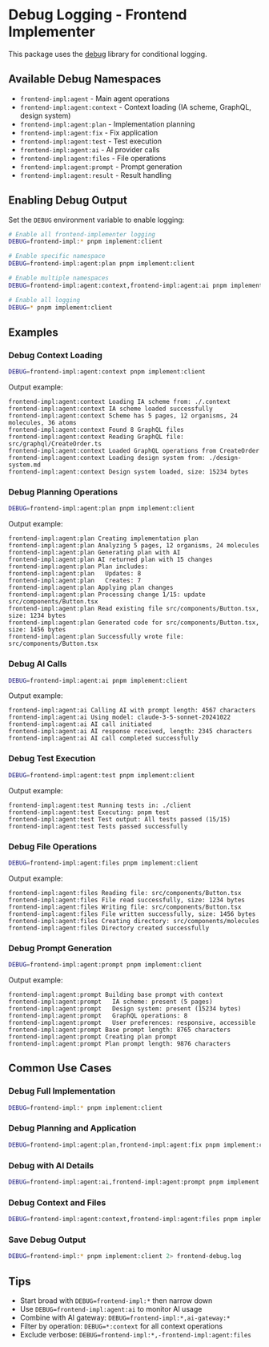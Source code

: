 # Debug Logging - Frontend Implementer

This package uses the [debug](https://www.npmjs.com/package/debug) library for conditional logging.

## Available Debug Namespaces

- `frontend-impl:agent` - Main agent operations
- `frontend-impl:agent:context` - Context loading (IA scheme, GraphQL, design system)
- `frontend-impl:agent:plan` - Implementation planning
- `frontend-impl:agent:fix` - Fix application
- `frontend-impl:agent:test` - Test execution
- `frontend-impl:agent:ai` - AI provider calls
- `frontend-impl:agent:files` - File operations
- `frontend-impl:agent:prompt` - Prompt generation
- `frontend-impl:agent:result` - Result handling

## Enabling Debug Output

Set the `DEBUG` environment variable to enable logging:

```bash
# Enable all frontend-implementer logging
DEBUG=frontend-impl:* pnpm implement:client

# Enable specific namespace
DEBUG=frontend-impl:agent:plan pnpm implement:client

# Enable multiple namespaces
DEBUG=frontend-impl:agent:context,frontend-impl:agent:ai pnpm implement:client

# Enable all logging
DEBUG=* pnpm implement:client
```

## Examples

### Debug Context Loading

```bash
DEBUG=frontend-impl:agent:context pnpm implement:client
```

Output example:

```
frontend-impl:agent:context Loading IA scheme from: ./.context
frontend-impl:agent:context IA scheme loaded successfully
frontend-impl:agent:context Scheme has 5 pages, 12 organisms, 24 molecules, 36 atoms
frontend-impl:agent:context Found 8 GraphQL files
frontend-impl:agent:context Reading GraphQL file: src/graphql/CreateOrder.ts
frontend-impl:agent:context Loaded GraphQL operations from CreateOrder
frontend-impl:agent:context Loading design system from: ./design-system.md
frontend-impl:agent:context Design system loaded, size: 15234 bytes
```

### Debug Planning Operations

```bash
DEBUG=frontend-impl:agent:plan pnpm implement:client
```

Output example:

```
frontend-impl:agent:plan Creating implementation plan
frontend-impl:agent:plan Analyzing 5 pages, 12 organisms, 24 molecules
frontend-impl:agent:plan Generating plan with AI
frontend-impl:agent:plan AI returned plan with 15 changes
frontend-impl:agent:plan Plan includes:
frontend-impl:agent:plan   Updates: 8
frontend-impl:agent:plan   Creates: 7
frontend-impl:agent:plan Applying plan changes
frontend-impl:agent:plan Processing change 1/15: update src/components/Button.tsx
frontend-impl:agent:plan Read existing file src/components/Button.tsx, size: 1234 bytes
frontend-impl:agent:plan Generated code for src/components/Button.tsx, size: 1456 bytes
frontend-impl:agent:plan Successfully wrote file: src/components/Button.tsx
```

### Debug AI Calls

```bash
DEBUG=frontend-impl:agent:ai pnpm implement:client
```

Output example:

```
frontend-impl:agent:ai Calling AI with prompt length: 4567 characters
frontend-impl:agent:ai Using model: claude-3-5-sonnet-20241022
frontend-impl:agent:ai AI call initiated
frontend-impl:agent:ai AI response received, length: 2345 characters
frontend-impl:agent:ai AI call completed successfully
```

### Debug Test Execution

```bash
DEBUG=frontend-impl:agent:test pnpm implement:client
```

Output example:

```
frontend-impl:agent:test Running tests in: ./client
frontend-impl:agent:test Executing: pnpm test
frontend-impl:agent:test Test output: All tests passed (15/15)
frontend-impl:agent:test Tests passed successfully
```

### Debug File Operations

```bash
DEBUG=frontend-impl:agent:files pnpm implement:client
```

Output example:

```
frontend-impl:agent:files Reading file: src/components/Button.tsx
frontend-impl:agent:files File read successfully, size: 1234 bytes
frontend-impl:agent:files Writing file: src/components/Button.tsx
frontend-impl:agent:files File written successfully, size: 1456 bytes
frontend-impl:agent:files Creating directory: src/components/molecules
frontend-impl:agent:files Directory created successfully
```

### Debug Prompt Generation

```bash
DEBUG=frontend-impl:agent:prompt pnpm implement:client
```

Output example:

```
frontend-impl:agent:prompt Building base prompt with context
frontend-impl:agent:prompt   IA scheme: present (5 pages)
frontend-impl:agent:prompt   Design system: present (15234 bytes)
frontend-impl:agent:prompt   GraphQL operations: 8
frontend-impl:agent:prompt   User preferences: responsive, accessible
frontend-impl:agent:prompt Base prompt length: 8765 characters
frontend-impl:agent:prompt Creating plan prompt
frontend-impl:agent:prompt Plan prompt length: 9876 characters
```

## Common Use Cases

### Debug Full Implementation

```bash
DEBUG=frontend-impl:* pnpm implement:client
```

### Debug Planning and Application

```bash
DEBUG=frontend-impl:agent:plan,frontend-impl:agent:fix pnpm implement:client
```

### Debug with AI Details

```bash
DEBUG=frontend-impl:agent:ai,frontend-impl:agent:prompt pnpm implement:client
```

### Debug Context and Files

```bash
DEBUG=frontend-impl:agent:context,frontend-impl:agent:files pnpm implement:client
```

### Save Debug Output

```bash
DEBUG=frontend-impl:* pnpm implement:client 2> frontend-debug.log
```

## Tips

- Start broad with `DEBUG=frontend-impl:*` then narrow down
- Use `DEBUG=frontend-impl:agent:ai` to monitor AI usage
- Combine with AI gateway: `DEBUG=frontend-impl:*,ai-gateway:*`
- Filter by operation: `DEBUG=*:context` for all context operations
- Exclude verbose: `DEBUG=frontend-impl:*,-frontend-impl:agent:files`

